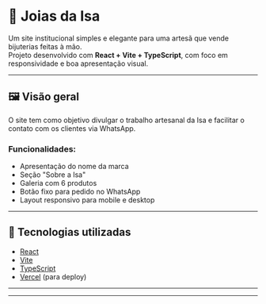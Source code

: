 # 💎 Joias da Isa

Um site institucional simples e elegante para uma artesã que vende bijuterias feitas à mão.  
Projeto desenvolvido com **React + Vite + TypeScript**, com foco em responsividade e boa apresentação visual.

---

## 🖼️ Visão geral

O site tem como objetivo divulgar o trabalho artesanal da Isa e facilitar o contato com os clientes via WhatsApp.

### Funcionalidades:

- Apresentação do nome da marca
- Seção "Sobre a Isa"
- Galeria com 6 produtos
- Botão fixo para pedido no WhatsApp
- Layout responsivo para mobile e desktop

---

## 🚀 Tecnologias utilizadas

- [React](https://react.dev/)
- [Vite](https://vitejs.dev/)
- [TypeScript](https://www.typescriptlang.org/)
- [Vercel](https://vercel.com/) (para deploy)

---

---

<!-- ## 🔗 Acesse o site

[https://joias-da-isa.vercel.app](https://joias-da-isa.vercel.app)
*(substitua pelo link real depois do deploy)*

---

## 📂 Como rodar o projeto localmente

1. Clone o repositório:

```bash
git clone https://github.com/SEU-USUARIO/joias-da-isa.git -->
